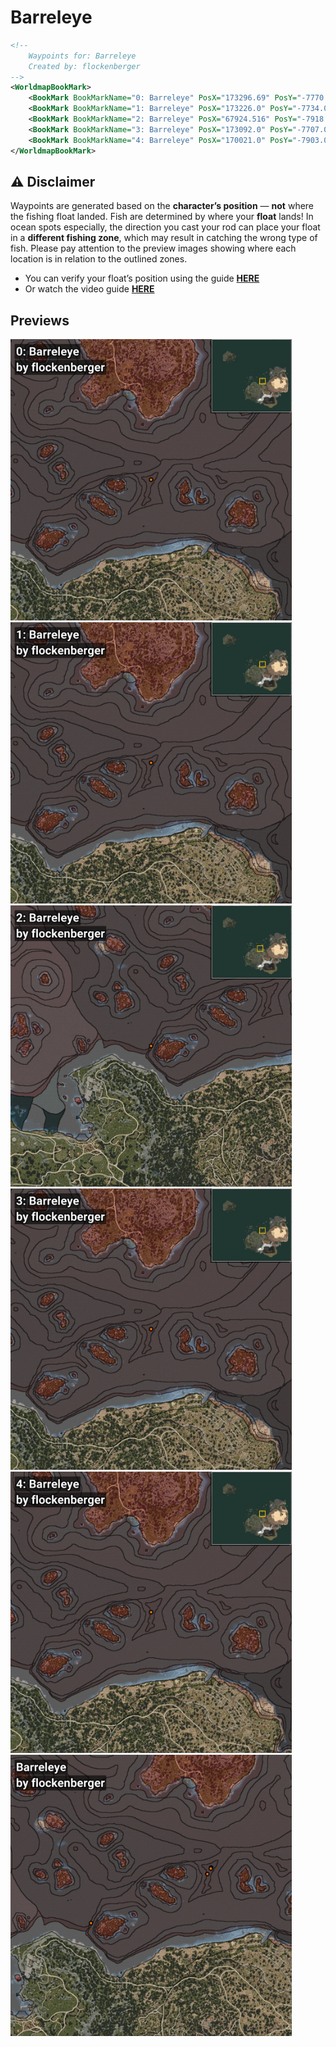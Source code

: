 # Barreleye
```xml
<!--
    Waypoints for: Barreleye
    Created by: flockenberger
-->
<WorldmapBookMark>
    <BookMark BookMarkName="0: Barreleye" PosX="173296.69" PosY="-7770.235" PosZ="215614.58" />
    <BookMark BookMarkName="1: Barreleye" PosX="173226.0" PosY="-7734.0" PosZ="214785.0" />
    <BookMark BookMarkName="2: Barreleye" PosX="67924.516" PosY="-7918.667" PosZ="166667.7" />
    <BookMark BookMarkName="3: Barreleye" PosX="173092.0" PosY="-7707.0" PosZ="214617.0" />
    <BookMark BookMarkName="4: Barreleye" PosX="170021.0" PosY="-7903.0" PosZ="209733.0" />
</WorldmapBookMark>
```

## ⚠️ Disclaimer
Waypoints are generated based on the __**character’s position**__ — __not__ where the fishing float landed.
Fish are determined by where your **float** lands!
In ocean spots especially, the direction you cast your rod can place your float in a **different fishing zone**, which may result in catching the wrong type of fish.
Please pay attention to the preview images showing where each location is in relation to the outlined zones.

- You can verify your float’s position using the guide [**HERE**](https://flockenberger.github.io/bdo-fish-position/)
- Or watch the video guide [**HERE**](https://youtu.be/t-VXcRoNojk)

## Previews
<img src="./Barreleye_0_Preview.webp" width="450"/> <img src="./Barreleye_1_Preview.webp" width="450"/> <img src="./Barreleye_2_Preview.webp" width="450"/> <img src="./Barreleye_3_Preview.webp" width="450"/> <img src="./Barreleye_4_Preview.webp" width="450"/> <img src="./Barreleye_Preview.webp" width="450"/> 